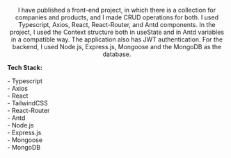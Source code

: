 <p align="center"> I have published a front-end project, in which there is a collection for companies and products, and I made CRUD operations for both. I used Typescript, Axios, React, React-Router, and Antd components. In the project, I used the Context structure both in useState and in Antd variables in a compatible way. The application also has JWT authentication. For the backend, I used Node.js, Express.js, Mongoose and the MongoDB as the database. </p>

<b>Tech Stack: </b>

<p align="left">
- Typescript  <br/>
- Axios  <br/>
- React <br/>
- TailwindCSS <br/>
- React-Router <br/>
- Antd <br/>
- Node.js  <br/>
- Express.js <br/>
- Mongoose <br/>
- MongoDB <br/>
</p>
